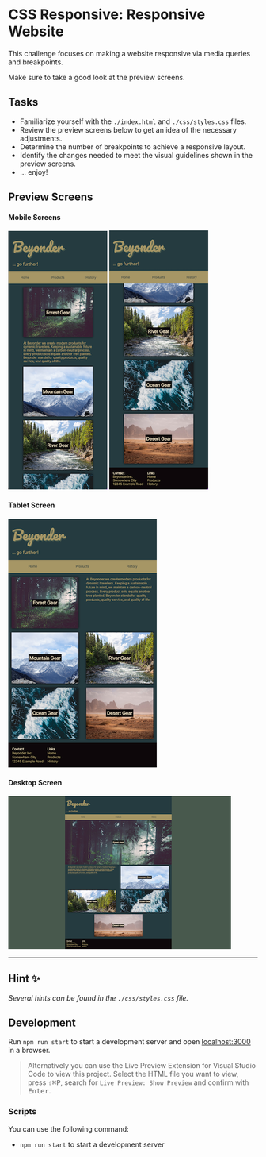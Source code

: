 # CSS Responsive: Responsive Website

This challenge focuses on making a website responsive via media queries and breakpoints.

Make sure to take a good look at the preview screens.

## Tasks

-  Familiarize yourself with the `./index.html` and `./css/styles.css` files.
-  Review the preview screens below to get an idea of the necessary adjustments.
-  Determine the number of breakpoints to achieve a responsive layout.
-  Identify the changes needed to meet the visual guidelines shown in the preview screens.
-  ... enjoy!

## Preview Screens

#### Mobile Screens

![Mobile - 1](assets/mobile_1.png) ![Mobile - 2](assets/mobile_2.png)

#### Tablet Screen

![Tablet](assets/tablet.png)

#### Desktop Screen

![Desktop](assets/desktop.png)

---

## Hint ✨

_Several hints can be found in the `./css/styles.css` file._

## Development

Run `npm run start` to start a development server and open [localhost:3000](http://localhost:3000) in a browser.

> Alternatively you can use the Live Preview Extension for Visual Studio Code to view this project.
> Select the HTML file you want to view, press <kbd>⇧</kbd><kbd>⌘</kbd><kbd>P</kbd>, search for `Live Preview: Show Preview` and confirm with <kbd>Enter</kbd>.

### Scripts

You can use the following command:

-  `npm run start` to start a development server
